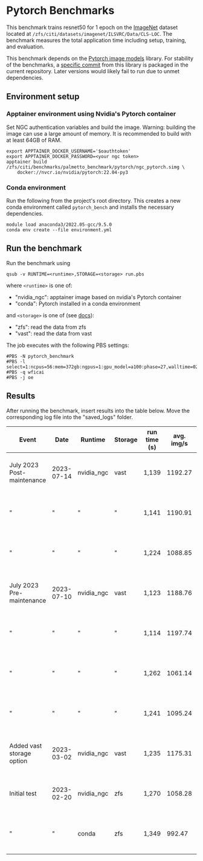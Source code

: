 # Pytorch Benchmarks
This benchmark trains resnet50 for 1 epoch on the [ImageNet](https://www.image-net.org/) dataset located at `/zfs/citi/datasets/imagenet/ILSVRC/Data/CLS-LOC`. The benchmark measures the total application time including setup, training, and evaluation. 

This benchmark depends on the [Pytorch image models](https://github.com/rwightman/pytorch-image-models) library. For stability of the benchmarks, a [specific commit](https://github.com/rwightman/pytorch-image-models/commit/e069249a2dab0056a7687d5e48043757c46e7525) from this library is packaged in the current repository. Later versions would likely fail to run due to unmet dependencies.

## Environment setup

### Apptainer environment using Nvidia's Pytorch container
Set NGC authentication variables and build the image. Warning: building the image can use a large amount of memory. It is recommended to build with at least 64GB of RAM. 
```{bash}
export APPTAINER_DOCKER_USERNAME='$oauthtoken'
export APPTAINER_DOCKER_PASSWORD=<your ngc token>
apptainer build /zfs/citi/benchmarks/palmetto_benchmark/pytorch/ngc_pytorch.simg \
    docker://nvcr.io/nvidia/pytorch:22.04-py3
```

### Conda environment
Run the following from the project's root directory. This creates a new conda environment called `pytorch_bench` and installs the necessary dependencies. 
```{bash}
module load anaconda3/2022.05-gcc/9.5.0
conda env create --file environment.yml
```

## Run the benchmark
Run the benchmark using
```{bash}
qsub -v RUNTIME=<runtime>,STORAGE=<storage> run.pbs
```
where `<runtime>` is one of:
* "nvidia_ngc": apptainer image based on nvidia's Pytorch container
* "conda": Pytorch installed in a conda environment

and `<storage>` is one of (see [docs](https://docs.rcd.clemson.edu/palmetto/storage/store#storage-hardware-grid)):
* "zfs": read the data from zfs
* "vast": read the data from vast

The job executes with the following PBS settings:
```
#PBS -N pytorch_benchmark
#PBS -l select=1:ncpus=56:mem=372gb:ngpus=1:gpu_model=a100:phase=27,walltime=02:00:00
#PBS -q wficai
#PBS -j oe
```

## Results 
After running the benchmark, insert results into the table below. Move the corresponding log file into the "saved_logs" folder. 

| Event                     | Date       | Runtime    | Storage | run time (s) | avg. img/s | Test Acc@1 | Config |
|---------------------------|------------|------------|---------|--------------|------------|------------|--------|
| July 2023 Post-maintenance| 2023-07-14 | nvidia_ngc | vast    | 1,139        | 1192.27    | 22.08%     | Phase 29 -- 20cpu, 100gb, 1 gpu |
| "                         | "          | "          | "       | 1,141        | 1190.91    | 22.08%     | Phase 28 -- 20cpu, 100gb, 1 gpu |
| "                         | "          | "          | "       | 1,224        | 1088.85    | 22.08%     | Phase 27 -- 20cpu, 100gb, 1 gpu |
| July 2023 Pre-maintenance | 2023-07-10 | nvidia_ngc | vast    | 1,123        | 1188.76    | 22.08%     | Phase 29 -- 20cpu, 100gb, 1 gpu |
| "                         | "          | "          | "       | 1,114        | 1197.74    | 22.08%     | Phase 28 -- 20cpu, 100gb, 1 gpu |
| "                         | "          | "          | "       | 1,262        | 1061.14    | 25.36%     | Phase 27 -- 20cpu, 100gb, 1 gpu |
| "                         | "          | "          | "       | 1,241        | 1095.24    | 22.08%     | Phase 27 -- Full Node, 1 gpu |
| Added vast storage option | 2023-03-02 | nvidia_ngc | vast    | 1,235        | 1175.31    | 22.08%     | Phase 27 -- Full Node, 1 gpu |
| Initial test              | 2023-02-20 | nvidia_ngc | zfs     | 1,270        | 1058.28    | 25.36%     | Phase 27 -- Full Node, 1 gpu |
| "                         | "          | conda      | zfs     | 1,349        | 992.47     | 25.54%     | Phase 27 -- Full Node, 1 gpu |
